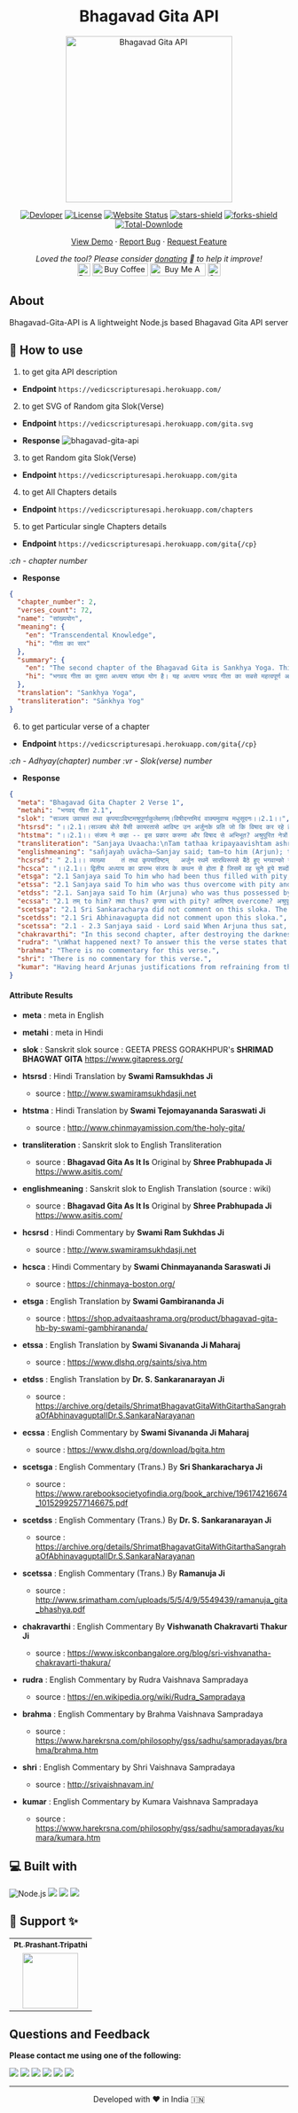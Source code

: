 <center><h1>Bhagavad Gita API</h1></center>
<p align="center"><img alt="Bhagavad Gita API" src="https://raw.githubusercontent.com/vedicscriptures/bhagavad-gita-api/main/docs/gita-logo.jpg" width="300vw"/></p>
<p align="center">
	<a href="https://github.com/PtPrashantTripathi"><img alt="Devloper" src="https://img.shields.io/badge/Devloper-Pt.%20Prashant%20Tripathi-Success.svg?style=flat-square"/></a>
	<a href="https://github.com/vedicscriptures/bhagavad-gita-api/LICENSE"><img alt="License" src="https://img.shields.io/github/license/vedicscriptures/bhagavad-gita-api.svg?style=flat-square"/></a>
	<a href="https://ptprashanttripathi.github.io"><img alt="Website Status" src="https://img.shields.io/website/http/ptprashanttripathi.github.io.svg?down_message=Down&up_message=Online&style=flat-square"/></a>
	<a href="https://github.com/vedicscriptures/bhagavad-gita-api/stargazers"><img alt="stars-shield" src="https://img.shields.io/github/stars/vedicscriptures/bhagavad-gita-api.svg?style=flat-square"/></a>
	<a href="https://github.com/vedicscriptures/bhagavad-gita-api/network/members"><img alt="forks-shield" src="https://img.shields.io/github/forks/vedicscriptures/bhagavad-gita-api.svg?style=flat-square"/></a>
	<a href="https://github.com/vedicscriptures/bhagavad-gita-api/graphs/traffic"><img alt="Total-Downlode" src="https://img.shields.io/github/downloads/vedicscriptures/bhagavad-gita-api/total.svg?style=flat-square"/></a>
</p>
<p align="center">
	<a href="https://ptprashanttripathi.github.io">View Demo</a> · <a href="https://github.com/PtPrashantTripathi/ptprashanttripathi.github.io/issues/new/choose">Report Bug</a> · <a href="https://github.com/PtPrashantTripathi/ptprashanttripathi.github.io/issues/new/choose">Request Feature</a>
</p>
<p align="center">
	<i>Loved the tool? Please consider <a href="https://paypal.me/ptprashanttripathi/100">donating</a> 💸 to help it improve!</i><br>
	<a href="https://paypal.me/PtPrashantTripathi"><img height='23' src="https://img.shields.io/badge/support-PayPal-blue?logo=PayPal&style=flat-square&label=Donate" alt="Donate"/></a>
	<a href='https://ko-fi.com/ptprashanttripathi' target='_blank'><img height='23' width="100" src='https://cdn.ko-fi.com/cdn/kofi3.png?v=2' alt='Buy Coffee for ptprashanttripathi' /></a>
	<a href="https://www.buymeacoffee.com/ptprashant09" target="_blank"><img src="https://cdn.buymeacoffee.com/buttons/default-orange.png" alt="Buy Me A Coffee" height="23" width="100" style="border-radius:1px" /></a>
	<a href="https://ptprashanttripathi.github.io/linkpe?pa=pt1998@ybl&pn=Pt.+Prashant+Tripati" target="_blank"><img src="https://raw.githubusercontent.com/PtPrashantTripathi/linkpe/main/img/linkpebadge.svg" alt="Support Via UPI" height="23" style="border-radius:1px" /></a>
</p>

## About

Bhagavad-Gita-API is A lightweight Node.js based Bhagavad Gita API server 

## 🚀 How to use

1. to get gita API description

- **Endpoint** `https://vedicscripturesapi.herokuapp.com/`

2. to get SVG of Random gita Slok(Verse)

- **Endpoint** `https://vedicscripturesapi.herokuapp.com/gita.svg`

- **Response**
![bhagavad-gita-api](https://vedicscripturesapi.herokuapp.com/gita.svg)

3. to get Random gita Slok(Verse)

- **Endpoint** `https://vedicscripturesapi.herokuapp.com/gita`

4. to get All Chapters details

- **Endpoint** `https://vedicscripturesapi.herokuapp.com/chapters`

5. to get Particular single Chapters details

- **Endpoint** `https://vedicscripturesapi.herokuapp.com/gita{/cp}`

*:ch - chapter number*

- **Response**
```json
{
  "chapter_number": 2,
  "verses_count": 72,
  "name": "सांख्ययोग",
  "meaning": {
    "en": "Transcendental Knowledge",
    "hi": "गीता का सार"
  },
  "summary": {
    "en": "The second chapter of the Bhagavad Gita is Sankhya Yoga. This is the most important chapter of the Bhagavad Gita as Lord Krishna condenses the teachings of the entire Gita in this chapter. This chapter is the essence of the entire Gita. \nSankhya Yoga can be categorized into 4 main topics - \n1. Arjuna completely surrenders himself to Lord Krishna and accepts his position as a disciple and Krishna as his Guru. He requests Krishna to guide him on how to dismiss his sorrow.\n2. Explanation of the main cause of all grief, which is ignorance of the true nature of Self.\n3. Karma Yoga - the discipline of selfless action without being attached to its fruits.\n4. Description of a Perfect Man - One whose mind is steady and one-pointed.",
    "hi": "भगवद गीता का दूसरा अध्याय सांख्य योग है। यह अध्याय भगवद गीता का सबसे महत्वपूर्ण अध्याय है क्योंकि इसमें भगवान श्रीकृष्ण संपूर्ण गीता की शिक्षाओं को संघनित करते हैं। यह अध्याय पूरी गीता का सार है।\nसांख्य योग को 4 मुख्य विषयों में वर्गीकृत किया जा सकता है - \n१. अर्जुन ने पूरी तरह से भगवान कृष्ण को आत्मसमर्पण किया और उन्हें अपने गुरु के रूप में स्वीकार किया।\n२. सभी दु:खों के मुख्य कारणों की व्याख्या, जो स्व की वास्तविक प्रकृति की अज्ञानता है।\n३. कर्मयोग - अपने कर्मों के फलों से जुड़े बिना नि:स्वार्थ क्रिया का अनुशासन।\n४. एक परिपूर्ण मनुष्य का विवरण - जिसका मस्तिष्क स्थिर और एक-इशारा है।"
  },
  "translation": "Sankhya Yoga",
  "transliteration": "Sānkhya Yog"
}
```

6. to get particular verse of a chapter
- **Endpoint** `https://vedicscripturesapi.herokuapp.com/gita{/cp}`

*:ch - Adhyay(chapter) number*
*:vr - Slok(verse) number*

- **Response**
```json
{
  "meta": "Bhagavad Gita Chapter 2 Verse 1",
  "metahi": "भगवद् गीता 2.1",
  "slok": "सञ्जय उवाचतं तथा कृपयाऽविष्टमश्रुपूर्णाकुलेक्षणम्।विषीदन्तमिदं वाक्यमुवाच मधुसूदनः।।2.1।।",
  "htsrsd": "।।2.1।।सञ्जय बोले वैसी कायरतासे आविष्ट उन अर्जुनके प्रति जो कि विषाद कर रहे हैं और आँसुओंके कारण जिनके नेत्रोंकी देखनेकी शक्ति अवरुद्ध हो रही है भगवान् मधुसूदन ये (आगे कहे जानेवाले) वचन बोले।",
  "htstma": "।।2.1।। संजय ने कहा -- इस प्रकार करुणा और विषाद से अभिभूत? अश्रुपूरित नेत्रों वाले आकुल अर्जुन से मधुसूदन ने यह वाक्य कहा।।",
  "transliteration": "Sanjaya Uvaacha:\nTam tathaa kripayaavishtam ashrupoornaakulekshanam;\nVisheedantam idam vaakyam uvaacha madhusoodanah.",
  "englishmeaning": "sañjayaḥ uvācha—Sanjay said; tam—to him (Arjun); tathā—thus; kṛipayā—with pity; āviṣhṭam—overwhelmed; aśhru-pūrṇa—full of tears; ākula—distressed; īkṣhaṇam—eyes; viṣhīdantam—grief-stricken; idam—these; vākyam—words; uvācha—said; madhusūdanaḥ—Shree Krishn, slayer of the Madhu demon",
  "hcsrsd": " 2.1।। व्याख्या    तं तथा कृपयाविष्टम्   अर्जुन रथमें सारथिरूपसे बैठे हुए भगवान्को यह आज्ञा देते हैं कि हे अच्युत मेरे रथको दोनों सेनाओंके बीचमें खड़ा कीजिये जिससे मैं यह देख लूँ कि इस युद्धमें मेरे साथ दो हाथ करनेवाले कौन हैं अर्थात् मेरेजैसे शूरवीरके साथ कौनकौनसे योद्धा साहस करके लड़ने आये हैं अपनी मौत सामने दीखते हुए भी मेरे साथ लड़नेकी उनकी हिम्मत कैसे हुई इस प्रकार जिस अर्जुनमें युद्धके लिये इतना उत्साह था वीरता थी वे ही अर्जुन दोनों सेनाओंमें अपने कुटुम्बियोंको देखकर उनके मरनेकी आशंकासे मोहग्रस्त होकर इतने शोकाकुल हो गये हैं कि उनका शरीर शिथिल हो रहा है मुख सूख रहा है शरीरमें कँपकँपी आ रही है रोंगटे खड़े हो रहे हैं हाथसे धनुष गिर रहा है त्वचा जल रही है खड़े रहनेकी भी शक्ति नहीं रही है और मन भी भ्रमित हो रहा है। कहाँ तो अर्जुनका यह स्वभाव कि  न दैन्यं न पलायनम्  और कहाँ अर्जुनका कायरताके दोषसे शोकाविष्ट होकर रथके मध्यभागमें बैठ जाना बड़े आश्चर्यके साथ सञ्जय यही भाव उपर्युक्त पदोंसे प्रकट कर रहे हैं।पहले अध्यायके अट्ठाईसवें श्लोकमें भी सञ्जयने अर्जुनके लिये  कृपया परयाविष्टः  पदोंका प्रयोग किया है। अश्रुपूर्णाकुलेक्षणम्   अर्जुनजैसे महान् शूरवीरके भीतर भी कौटुम्बिक मोह छा गया और नेत्रोंमें आँसू भर आये आँसू भी इतने ज्यादा भर आये कि नेत्रोंसे पूरी तरह देख भी नहीं सकते। विषीदन्तमिदं वाक्यमुवाच मधुसूदनः   इस प्रकार कायरताके कारण विषाद करते हुए अर्जुनसे भगवान् मधुसूदनने ये (आगे दूसरेतीसरे श्लोकोंमें कहे जानेवाले) वचन कहे।यहाँ  विषीदन्तमुवाच  कहनेसे ही काम चल सकता था  इदं वाक्यम्  कहनेकी जरूरत ही नहीं थी क्योंकि  उवाच  क्रियाके अन्तर्गत ही  वाक्यम्  पद आ जाता है। फिर भी  वाक्यम्  पद कहनेका तात्पर्य है कि भगवान्का यह वचन यह वाणी बड़ी विलक्षण है। अर्जुनमें धर्मका बाना पहनकर जो कर्तव्यत्यागरूप बुराई आ गयी थी उसपर यह भगवद्वाणी सीधा आघात पहुँचानेवाली है। अर्जुनका युद्धसे उपराम होनेका जो निर्णय था उसमें खलबली मचा देनेवाली है। अर्जुनको अपने दोषका ज्ञान कराकर अपने कल्याणकी जिज्ञासा जाग्रत् करा देनेवाली है। इस गम्भीर अर्थवाली वाणीके प्रभावसे ही अर्जुन भगवान्का शिष्यत्व ग्रहण करके उनके शरण हो जाते हैं (2। 7)।सञ्जयके द्वारा  मधुसूदनः  पद कहनेका तात्पर्य है कि भगवान् श्रीकृष्ण मधु नामक दैत्यको मारनेवाले अर्थात् दुष्ट स्वभाववालोंका संहार करनेवाले हैं। इसलिये वे दुष्ट स्वभाववाले दुर्योधनादिका नाश करवाये बिना रहेंगे नहीं। सम्बन्ध   भगवान्ने अर्जुनके प्रति कौनसे वचन कहे इसे आगेके दो श्लोकोंमें कहते हैं।",
  "hcsca": "।।2.1।। द्वितीय अध्याय का प्रारम्भ संजय के कथन से होता है जिसमें वह चुने हुये शब्दों से अर्जुन की विषादमयी मानसिक स्थिति का स्पष्ट चित्रण करता है। अर्जुन का मन करुणा और विषाद से भर गया है। इस युक्ति से स्पष्ट होता है कि अर्जुन परिस्थितियों का स्वामी न होकर स्वयं उनका शिकार हो गया था। इस प्रकार एक दुर्बल व्यक्ति ही परिस्थितियों का शिकार बनकर जीवन संघर्ष के प्रत्येक अवसर पर असफल होता है। अर्जुन अपनी नैराश्यपूर्ण अवस्था में इस समय ऐसी ही बाह्य परिस्थितियों का शिकार हो गया था। अर्जुन की विषादावस्था का वर्णन करने के साथ ही संजय हमें यह भी संकेत करता है कि उसका आन्तरिक व्यक्तित्व भग्न हो गया था और उसके चरित्र में गहरी दरार पड़ गयी थी। अपने समय का सर्वश्रेष्ठ धनुर्धारी होकर भी वह किसी सामान्य युवती के समान रुदन कर रहा थाइस प्रकार करुणा और शोक से अभिभूत एवं अश्रुरहित रोदन करते हुये अर्जुन से मधुसूदन (मधु नामक असुर का वध करने वाले) भगवान् श्रीकृष्ण ने निम्नलिखित वाक्य कहा। यहाँ यह उल्लेखनीय है कि अश्रुरहित रोदन को आधुनिक मनोविज्ञान मानसिक उद्विग्नता की चरम स्थिति मानता है।",
  "etsga": "2.1 Sanjaya said To him who had been thus filled with pity, whose eyes were filled with tears and showed distress, and who was sorrowing, Madhusudana uttered these words:",
  "etssa": "2.1 Sanjaya said To him who was thus overcome with pity and who was despondent, with eyes full of tears and agitated, Madhusudana (the destroyer of Madhu) or Krishna spoke these words.",
  "etdss": "2.1. Sanjaya said To him (Arjuna) who was thus possessed by compassion, whose eyes were confused and filled with tears and who was sinking in despondency, Madhusudana told this [following] sentence.",
  "ecssa": "2.1 तम् to him? तथा thus? कृपया with pity? आविष्टम् overcome? अश्रुपूर्णाकुलेक्षणम् with eyes filled with tears and agitated? विषीदन्तम् despondent? इदम् this? वाक्यम् speech? उवाच spoke? मघुसूदनः Madhusudana.No commentary.",
  "scetsga": "2.1 Sri Sankaracharya did not comment on this sloka. The commentary starts from 2.10.",
  "scetdss": "2.1 Sri Abhinavagupta did not comment upon this sloka.",
  "scetssa": "2.1 - 2.3 Sanjaya said - Lord said When Arjuna thus sat, the Lord, opposing his action, said: What is the reason for your misplaced grief? Arise for battle, abandoning this grief, which has arisen in a critical situation, which can come only in men of wrong understanding, which is an obstacle for reaching heaven, which does not confer fame on you, which is very mean, and which is caused by faint-heartedness.",
  "chakravarthi": "In this second chapter, after destroying the darkness of bewilderment and lamentation of Arjuna by distinction of soul and body, Krishna speaks about the characteristics of the liberated soul.",
  "rudra": "\nWhat happened next? To answer this the verse states that to him meaning\nArjuna whose eyes were filled with tears in bewilderment, to him Arjuna who\nwas grieving the Supreme Lord Krishna spoke these words.",
  "brahma": "There is no commentary for this verse.",
  "shri": "There is no commentary for this verse.",
  "kumar": "Having heard Arjunas justifications from refraining from the battle due to\nthe fear of receiving sin for the slaying of relatives; Dhritarastrawas\nrelieved of the fear that his sons might have returned to the Pandavas\ntheir fair share of the kingdom and desired to know what happened next.\nSanjaya spoke that Arjunas eyes were brimming with tears, when ones eyes\nare full of tears ones clear vision is obstructed and thus refers to\nArjunas unable to see the situation in the correct perspective. By\naddressing Lord Krishna with the vocative Madhusudana indicates that just\nas He destroyed the demon Madhu in times of yore, by descending in the\nroyal dynasty as a ksatriya He would destroy all the demoniac and evil\nelements which are burdening the Earth."
}
```

#### Attribute Results

- **meta** : meta in English

- **metahi** : meta in Hindi

- **slok** : Sanskrit slok 
	source : GEETA PRESS GORAKHPUR's **SHRIMAD BHAGWAT GITA** https://www.gitapress.org/

- **htsrsd** : Hindi Translation by **Swami Ramsukhdas Ji** 
	- source : http://www.swamiramsukhdasji.net

- **htstma** : Hindi Translation by **Swami Tejomayananda Saraswati Ji**
	- source : http://www.chinmayamission.com/the-holy-gita/

- **transliteration** : Sanskrit slok to English Transliteration 
	- source : **Bhagavad Gita As It Is** Original by **Shree Prabhupada Ji** https://www.asitis.com/

- **englishmeaning** : Sanskrit slok to English Translation (source : wiki) 
	- source : **Bhagavad Gita As It Is** Original by **Shree Prabhupada Ji** https://www.asitis.com/

- **hcsrsd** : Hindi Commentary by **Swami Ram Sukhdas Ji**
	- source : http://www.swamiramsukhdasji.net

- **hcsca** : Hindi Commentary by **Swami Chinmayananda Saraswati Ji**
	- source : https://chinmaya-boston.org/

- **etsga** : English Translation by **Swami Gambirananda Ji**
	- source : https://shop.advaitaashrama.org/product/bhagavad-gita-hb-by-swami-gambhirananda/

- **etssa** : English Translation by **Swami Sivananda Ji Maharaj**
	- source : https://www.dlshq.org/saints/siva.htm

- **etdss** : English Translation by **Dr. S. Sankaranarayan Ji**
	- source : https://archive.org/details/ShrimatBhagavatGitaWithGitarthaSangrahaOfAbhinavaguptaIIDr.S.SankaraNarayanan

- **ecssa** : English Commentary by **Swami Sivananda Ji Maharaj**
	- source : https://www.dlshq.org/download/bgita.htm

- **scetsga** : English Commentary (Trans.) By **Sri Shankaracharya Ji**
	- source : https://www.rarebooksocietyofindia.org/book_archive/196174216674_10152992577146675.pdf

- **scetdss** : English Commentary (Trans.) By **Dr. S. Sankaranarayan Ji**
	- source : https://archive.org/details/ShrimatBhagavatGitaWithGitarthaSangrahaOfAbhinavaguptaIIDr.S.SankaraNarayanan

- **scetssa** : English Commentary (Trans.) By **Ramanuja Ji**
	- source : http://www.srimatham.com/uploads/5/5/4/9/5549439/ramanuja_gita_bhashya.pdf

- **chakravarthi** : English Commentary By **Vishwanath Chakravarti Thakur Ji**
	- source : https://www.iskconbangalore.org/blog/sri-vishvanatha-chakravarti-thakura/

- **rudra** : English Commentary by Rudra Vaishnava Sampradaya
	- source : https://en.wikipedia.org/wiki/Rudra_Sampradaya

- **brahma** : English Commentary by Brahma Vaishnava Sampradaya
	- source : https://www.harekrsna.com/philosophy/gss/sadhu/sampradayas/brahma/brahma.htm

- **shri** : English Commentary by Shri Vaishnava Sampradaya  
	- source : http://srivaishnavam.in/

- **kumar** : English Commentary by Kumara Vaishnava Sampradaya 
	- source : https://www.harekrsna.com/philosophy/gss/sadhu/sampradayas/kumara/kumara.htm

## 💻 Built with

<img alt="Node.js" src="https://img.shields.io/badge/node.js%20-%2343853D.svg?&style=for-the-badge&logo=node.js&logoColor=white"/>
<img src="https://img.shields.io/badge/express.js%20-%23404d59.svg?&style=for-the-badge"/>
<img src ="https://img.shields.io/badge/MongoDB-%234ea94b.svg?&style=for-the-badge&logo=mongodb&logoColor=white"/>
<img src="https://img.shields.io/badge/heroku%20-%23430098.svg?&style=for-the-badge&logo=heroku&logoColor=white"/>

## 🙏 Support ✨
<table>
	<tr>
		<th align="center">
			<a href="https://github.com/ptprashanttripathi">
				<sub><b>Pt. Prashant Tripathi</b></sub>
			</a>
		</th>
  	</tr>
 	<tr>
		<td align="center">
			<a href="https://github.com/ptprashanttripathi">
				<img src="https://avatars2.githubusercontent.com/u/26687933?s=200&v=4" width="100px;" alt=""/>
			</a>
		</td>
	</tr>
</table>  

## Questions and Feedback

**Please contact me using one of the following:**

[![](https://img.shields.io/badge/twitter-%231DA1F2.svg?&style=for-the-badge&logo=twitter&logoColor=white)](https://twitter.com/ptprashant09) 
[![](https://img.shields.io/badge/linkedin-%230077B5.svg?&style=for-the-badge&logo=linkedin&logoColor=white)](https://www.linkedin.com/in/ptprashanttripathi/) 
[![](https://img.shields.io/badge/instagram-%23E4405F.svg?&style=for-the-badge&logo=instagram&logoColor=white)](https://www.instagram.com/ptprashanttripathi/) 
[![](https://img.shields.io/badge/telegram-%233498DB.svg?&style=for-the-badge&logo=telegram&logoColor=white)](https://t.me/ptprashanttripathi/) 
[![](https://img.shields.io/badge/facebook-%231877F2.svg?&style=for-the-badge&logo=facebook&logoColor=white)](https://www.facebook.com/ptprashanttripathi) 
[![](https://img.shields.io/badge/DEV.TO-%230A0A0A.svg?&style=for-the-badge&logo=dev-dot-to&logoColor=white)](https://dev.to/ptprashanttripathi)

<hr>
<p align="center">  
Developed with ❤️ in India 🇮🇳 
</p>
